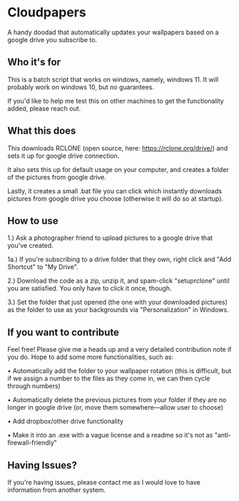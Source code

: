 # Cloudpapers
A handy doodad that automatically updates your wallpapers based on a google drive you subscribe to.

## Who it's for
This is a batch script that works on windows, namely, windows 11. It will probably work on windows 10, but no guarantees. 

If you'd like to help me test this on other machines to get the functionality added, please reach out.

## What this does
This downloads RCLONE (open source, here: https://rclone.org/drive/) and sets it up for google drive connection.

It also sets this up for default usage on your computer, and creates a folder of the pictures from google drive.

Lastly, it creates a small .bat file you can click which instantly downloads pictures from google drive you choose (otherwise it will do so at startup).

## How to use
1.) Ask a photographer friend to upload pictures to a google drive that you've created.

1a.) If you're subscribing to a drive folder that they own, right click and "Add Shortcut" to "My Drive".

2.) Download the code as a zip, unzip it, and spam-click "setuprclone" until you are satisfied. You only have to click it once, though.

3.) Set the folder that just opened (the one with your downloaded pictures) as the folder to use as your backgrounds via "Personalization" in Windows.

## If you want to contribute
Feel free! Please give me a heads up and a very detailed contribution note if you do. Hope to add some more functionalities, such as:

 • Automatically add the folder to your wallpaper rotation (this is difficult, but if we assign a number to the files as they come in, we can then cycle through numbers)
 
 • Automatically delete the previous pictures from your folder if they are no longer in google drive (or, move them somewhere—allow user to choose)
 
 • Add dropbox/other drive functionality
 
 • Make it into an .exe with a vague license and a readme so it's not as "anti-firewall-friendly"
 
## Having Issues?
If you're having issues, please contact me as I would love to have information from another system.
